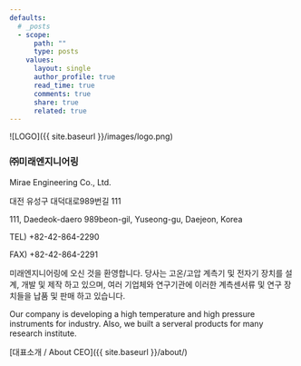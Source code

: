 ```yaml
---
defaults:
  # _posts
  - scope:
      path: ""
      type: posts
    values:
      layout: single
      author_profile: true
      read_time: true
      comments: true
      share: true
      related: true
---
```


![LOGO]({{ site.baseurl }}/images/logo.png)

### ㈜미래엔지니어링

Mirae Engineering Co., Ltd.<br>


대전 유성구 대덕대로989번길 111

111, Daedeok-daero 989beon-gil, Yuseong-gu, Daejeon, Korea

TEL) +82-42-864-2290

FAX) +82-42-864-2291




미래엔지니어링에 오신 것을 환영합니다.
당사는 고온/고압 계측기 및 전자기 장치를 설계, 개발 및 제작 하고 있으며, 
여러 기업체와 연구기관에 이러한 계측센서류 및 연구 장치들을 납품 및 판매 하고 있습니다.

Our company is developing a high temperature and high pressure instruments for industry. 
Also, we built a serveral products for many research institute.

[대표소개 / About CEO]({{ site.baseurl }}/about/)

